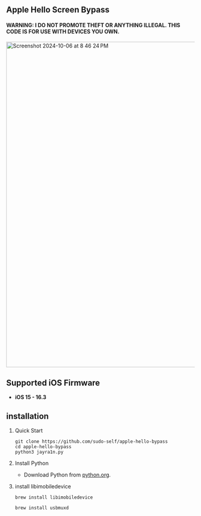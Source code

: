 ## Apple Hello Screen Bypass
#### **WARNING:** I DO NOT PROMOTE THEFT OR ANYTHING ILLEGAL. THIS CODE IS FOR USE WITH DEVICES YOU OWN.

<img width="868" alt="Screenshot 2024-10-06 at 8 46 24 PM" src="https://github.com/user-attachments/assets/0146135c-a488-440b-98d6-c6e4cb8f1a5d">


## Supported iOS Firmware

- **iOS 15 - 16.3**

## installation

1. Quick Start
   
   ```
   git clone https://github.com/sudo-self/apple-hello-bypass
   cd apple-hello-bypass
   python3 jayra1n.py
   ```

2. Install Python 
   - Download Python from [python.org](https://www.python.org/downloads/).

3. install libimobiledevice

   ```
   brew install libimobiledevice
   ```
   ```
   brew install usbmuxd
   ```


          
